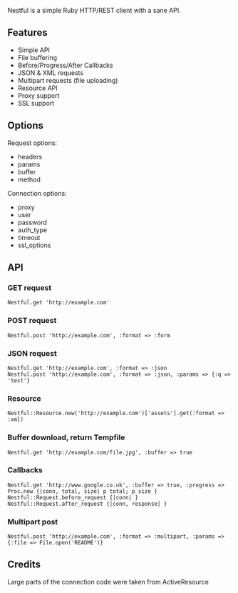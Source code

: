 Nestful is a simple Ruby HTTP/REST client with a sane API. 

## Features

  * Simple API
  * File buffering
  * Before/Progress/After Callbacks
  * JSON & XML requests
  * Multipart requests (file uploading)
  * Resource API
  * Proxy support
  * SSL support

## Options

Request options:
  * headers
  * params
  * buffer
  * method

Connection options:
  * proxy
  * user
  * password
  * auth_type
  * timeout
  * ssl_options

## API
  
### GET request

    Nestful.get 'http://example.com'

### POST request

    Nestful.post 'http://example.com', :format => :form

### JSON request

    Nestful.get 'http://example.com', :format => :json
    Nestful.post 'http://example.com', :format => :json, :params => {:q => 'test'}
  
### Resource

    Nestful::Resource.new('http://example.com')['assets'].get(:format => :xml)

### Buffer download, return Tempfile

    Nestful.get 'http://example.com/file.jpg', :buffer => true

### Callbacks

    Nestful.get 'http://www.google.co.uk', :buffer => true, :progress => Proc.new {|conn, total, size| p total; p size }
    Nestful::Request.before_request {|conn| }
    Nestful::Request.after_request {|conn, response| }

### Multipart post

    Nestful.post 'http://example.com', :format => :multipart, :params => {:file => File.open('README')}

## Credits
  Large parts of the connection code were taken from ActiveResource